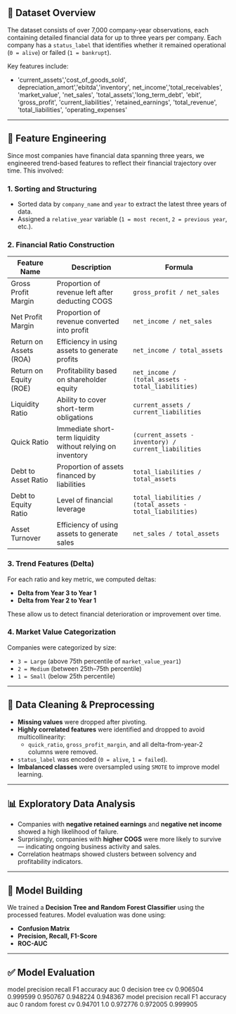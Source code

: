 ## 📁 Dataset Overview

The dataset consists of over 7,000 company-year observations, each containing detailed financial data for up to three years per company. Each company has a `status_label` that identifies whether it remained operational (`0 = alive`) or failed (`1 = bankrupt`).

Key features include:

- 'current_assets','cost_of_goods_sold', depreciation_amort','ebitda','inventory', net_income','total_receivables', 'market_value', 'net_sales', 'total_assets','long_term_debt', 'ebit',
    'gross_profit', 'current_liabilities', 'retained_earnings', 'total_revenue', 'total_liabilities', 'operating_expenses'
---

## 🔧 Feature Engineering

Since most companies have financial data spanning three years, we engineered trend-based features to reflect their financial trajectory over time. This involved:

### 1. Sorting and Structuring
- Sorted data by `company_name` and `year` to extract the latest three years of data.
- Assigned a `relative_year` variable (`1 = most recent`, `2 = previous year`, etc.).

### 2. Financial Ratio Construction

| Feature Name              | Description                                                                 | Formula                                               |
|--------------------------|-----------------------------------------------------------------------------|-------------------------------------------------------|
| Gross Profit Margin       | Proportion of revenue left after deducting COGS                           | `gross_profit / net_sales`                            |
| Net Profit Margin         | Proportion of revenue converted into profit                               | `net_income / net_sales`                              |
| Return on Assets (ROA)    | Efficiency in using assets to generate profits                            | `net_income / total_assets`                           |
| Return on Equity (ROE)    | Profitability based on shareholder equity                                 | `net_income / (total_assets - total_liabilities)`     |
| Liquidity Ratio           | Ability to cover short-term obligations                                   | `current_assets / current_liabilities`                |
| Quick Ratio               | Immediate short-term liquidity without relying on inventory               | `(current_assets - inventory) / current_liabilities`  |
| Debt to Asset Ratio       | Proportion of assets financed by liabilities                              | `total_liabilities / total_assets`                    |
| Debt to Equity Ratio      | Level of financial leverage                                                | `total_liabilities / (total_assets - total_liabilities)` |
| Asset Turnover            | Efficiency of using assets to generate sales                              | `net_sales / total_assets`                            |

### 3. Trend Features (Delta)
For each ratio and key metric, we computed deltas:
- **Delta from Year 3 to Year 1**
- **Delta from Year 2 to Year 1**

These allow us to detect financial deterioration or improvement over time.

### 4. Market Value Categorization
Companies were categorized by size:
- `3 = Large` (above 75th percentile of `market_value_year1`)
- `2 = Medium` (between 25th–75th percentile)
- `1 = Small` (below 25th percentile)

---

## 🧹 Data Cleaning & Preprocessing

- **Missing values** were dropped after pivoting.
- **Highly correlated features** were identified and dropped to avoid multicollinearity:
  - `quick_ratio`, `gross_profit_margin`, and all delta-from-year-2 columns were removed.
- `status_label` was encoded (`0 = alive`, `1 = failed`).
- **Imbalanced classes** were oversampled using `SMOTE` to improve model learning.

---

## 📊 Exploratory Data Analysis

- Companies with **negative retained earnings** and **negative net income** showed a high likelihood of failure.
- Surprisingly, companies with **higher COGS** were more likely to survive — indicating ongoing business activity and sales.
- Correlation heatmaps showed clusters between solvency and profitability indicators.

---

## 🤖 Model Building

We trained a **Decision Tree and Random Forest Classifier** using the processed features. Model evaluation was done using:

- **Confusion Matrix**
- **Precision, Recall, F1-Score**
- **ROC-AUC**

---

## ✅ Model Evaluation

 model  precision    recall        F1  accuracy       auc
0  decision tree cv   0.906504  0.999599  0.950767  0.948224  0.948367
              model  precision  recall        F1  accuracy       auc
0  random forest cv    0.94701     1.0  0.972776  0.972005  0.999905



